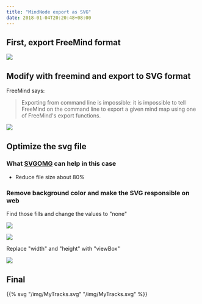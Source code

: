 ```yaml
---
title: "MindNode export as SVG"
date: 2018-01-04T20:20:48+08:00
---
```


## First, export FreeMind format

![](../img/mindnode-interface-mac-01.jpeg)

## Modify with freemind and export to SVG format

FreeMind says:

> Exporting from command line is impossible: it is impossible to tell FreeMind on the command line to export a given mind map using one of FreeMind's export functions.

![](../img/freemind-interface-mac-01.jpeg)

## Optimize the svg file

### What [SVGOMG](https://jakearchibald.github.io/svgomg/) can help in this case

- Reduce file size about 80%

### Remove background color and make the SVG responsible on web

Find those fills and change the values to "none"

![](../img/fill-remove-01.jpeg)

![](../img/fill-remove-02.jpeg)

Replace "width" and "height" with "viewBox"

![](../img/svg-viewbox-add.jpeg)

## Final

{{% svg "/img/MyTracks.svg" "/img/MyTracks.svg" %}}
